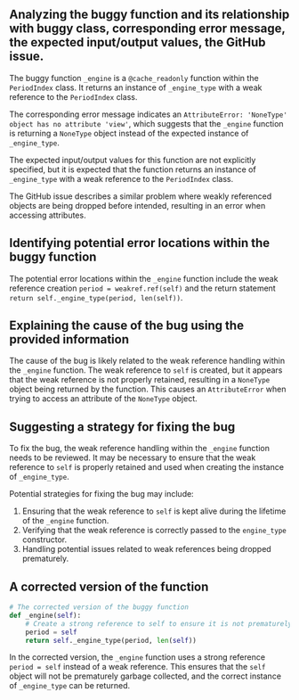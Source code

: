 ## Analyzing the buggy function and its relationship with buggy class, corresponding error message, the expected input/output values, the GitHub issue.

The buggy function `_engine` is a `@cache_readonly` function within the `PeriodIndex` class. It returns an instance of `_engine_type` with a weak reference to the `PeriodIndex` class.

The corresponding error message indicates an `AttributeError: 'NoneType' object has no attribute 'view'`, which suggests that the `_engine` function is returning a `NoneType` object instead of the expected instance of `_engine_type`.

The expected input/output values for this function are not explicitly specified, but it is expected that the function returns an instance of `_engine_type` with a weak reference to the `PeriodIndex` class.

The GitHub issue describes a similar problem where weakly referenced objects are being dropped before intended, resulting in an error when accessing attributes.

## Identifying potential error locations within the buggy function

The potential error locations within the `_engine` function include the weak reference creation `period = weakref.ref(self)` and the return statement `return self._engine_type(period, len(self))`.

## Explaining the cause of the bug using the provided information

The cause of the bug is likely related to the weak reference handling within the `_engine` function. The weak reference to `self` is created, but it appears that the weak reference is not properly retained, resulting in a `NoneType` object being returned by the function. This causes an `AttributeError` when trying to access an attribute of the `NoneType` object.

## Suggesting a strategy for fixing the bug

To fix the bug, the weak reference handling within the `_engine` function needs to be reviewed. It may be necessary to ensure that the weak reference to `self` is properly retained and used when creating the instance of `_engine_type`. 

Potential strategies for fixing the bug may include:
1. Ensuring that the weak reference to `self` is kept alive during the lifetime of the `_engine` function.
2. Verifying that the weak reference is correctly passed to the `engine_type` constructor.
3. Handling potential issues related to weak references being dropped prematurely.

## A corrected version of the function

```python
# The corrected version of the buggy function
def _engine(self):
    # Create a strong reference to self to ensure it is not prematurely garbage collected
    period = self
    return self._engine_type(period, len(self))
```

In the corrected version, the `_engine` function uses a strong reference `period = self` instead of a weak reference. This ensures that the `self` object will not be prematurely garbage collected, and the correct instance of `_engine_type` can be returned.
